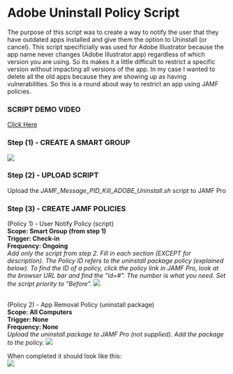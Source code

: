 <h1>Adobe Uninstall Policy Script</h1>

The purpose of this script was to create a way to notify the user that they have outdated apps installed and give them the option to Uninstall (or cancel).  This script specificially was used for Adobe Illustrator because the app name never changes (Adobe Illustrator.app) regardless of which version you are using.  So its makes it a little difficult to restrict a specific version without impacting all versions of the app.  In my case I wanted to delete all the old apps because they are showing up as having vulnerabilities.  So this is a round about way to restrict an app using JAMF policies.

<h3>SCRIPT DEMO VIDEO</h3>
<a href ="https://github.com/stuutz/JAMF-Scripts/blob/master/Adobe_App_Uninstall_Script/Adobe_App_Uninstall_Script_demo.mp4">Click Here</a>

<h3>Step (1) - CREATE A SMART GROUP</h3>
<img src="https://github.com/stuutz/JAMF-Scripts/blob/master/Adobe_App_Uninstall_Script/smartgroup.png">

<h3>Step (2) - UPLOAD SCRIPT</h3>
Upload the <i>JAMF_Message_PID_Kill_ADOBE_Uninstall.sh</i> script to JAMF Pro

<h3>Step (3) - CREATE JAMF POLICIES</h3>
(Policy 1) - User Notify Policy (script)<br>
<b>Scope: Smart Group (from step 1)<br>
Trigger: Check-in<br>
Frequency: Ongoing<br></b>
<i>Add only the script from step 2.  Fill in each section (EXCEPT for description).  The Policy ID refers to the uninstall package policy (explained below).  To find the ID of a policy, click the policy link in JAMF Pro, look at the browser URL bar and find the "id=#".  The number is what you need.  Set the script priority to "Before".</i>
<img src="https://github.com/stuutz/JAMF-Scripts/blob/master/Adobe_App_Uninstall_Script/policy_script_info.png">

<br>(Policy 2) - App Removal Policy (uninstall package)<br>
<b>Scope: All Computers<br>
Trigger: None<br>
Frequency: None<br></b>
<i>Upload the uninstall package to JAMF Pro (not supplied).  Add the package to the policy.</i>
<img src="https://github.com/stuutz/JAMF-Scripts/blob/master/Adobe_App_Uninstall_Script/uninstallerpackage.png">

When completed it should look like this:<br>
<img src="https://github.com/stuutz/JAMF-Scripts/blob/master/Adobe_App_Uninstall_Script/workflow2.png">
